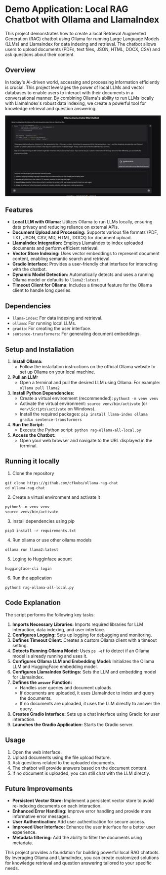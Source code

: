 ---
---

# Demo Application: Local RAG Chatbot with Ollama and LlamaIndex

This project demonstrates how to create a local Retrieval Augmented Generation (RAG) chatbot using Ollama for running Large Language Models (LLMs) and LlamaIndex for data indexing and retrieval. The chatbot allows users to upload documents (PDFs, text files, JSON, HTML, DOCX, CSV) and ask questions about their content.

## Overview

In today's AI-driven world, accessing and processing information efficiently is crucial. This project leverages the power of local LLMs and vector databases to enable users to interact with their documents in a conversational manner. By combining Ollama's ability to run LLMs locally with LlamaIndex's robust data indexing, we create a powerful tool for knowledge retrieval and question answering.

![ragappimage](/static/ragapp.png)

## Features

* **Local LLM with Ollama:** Utilizes Ollama to run LLMs locally, ensuring data privacy and reducing reliance on external APIs.
* **Document Upload and Processing:** Supports various file formats (PDF, TXT, JSON, CSV, MD, HTML, DOCX) for document upload.
* **LlamaIndex Integration:** Employs LlamaIndex to index uploaded documents and perform efficient retrieval.
* **Vector Store Indexing:** Uses vector embeddings to represent document content, enabling semantic search and retrieval.
* **Gradio Interface:** Provides a user-friendly chat interface for interacting with the chatbot.
* **Dynamic Model Detection:** Automatically detects and uses a running Ollama model or defaults to `llama2:latest`.
* **Timeout Client for Ollama:** Includes a timeout feature for the Ollama client to handle long queries.

## Dependencies

* `llama-index`: For data indexing and retrieval.
* `ollama`: For running local LLMs.
* `gradio`: For creating the user interface.
* `sentence-transformers`: For generating document embeddings.

## Setup and Installation

1.  **Install Ollama:**
    * Follow the installation instructions on the official Ollama website to set up Ollama on your local machine.
2.  **Pull an LLM:**
    * Open a terminal and pull the desired LLM using Ollama. For example: `ollama pull llama2`
3.  **Install Python Dependencies:**
    * Create a virtual environment (recommended): `python3 -m venv venv`
    * Activate the virtual environment: `source venv/bin/activate` (or `venv\Scripts\activate` on Windows).
    * Install the required packages: `pip install llama-index ollama gradio sentence-transformers`
4.  **Run the Script:**
    * Execute the Python script: `python rag-ollama-all-local.py`
5.  **Access the Chatbot:**
    * Open your web browser and navigate to the URL displayed in the terminal.

## Running it locally

1. Clone the repository
```
git clone https://github.com/cfkubo/ollama-rag-chat
cd ollama-rag-chat
```

2. Create a virtual environment and activate it
```
python3 -m venv venv
source venv/bin/activate
```

3. Install dependencies using pip
```
pip3 install -r requirements.txt
```

4. Run ollama or use other ollama models
```
ollama run llama2:latest
```
5. Loging to Hugginface acount
```
huggingface-cli login 
```
6. Run the application
```
python3 rag-ollama-all-local.py
```

## Code Explanation

The script performs the following key tasks:

1.  **Imports Necessary Libraries:** Imports required libraries for LLM interaction, data indexing, and user interface.
2.  **Configures Logging:** Sets up logging for debugging and monitoring.
3.  **Defines Timeout Client:** Creates a custom Ollama client with a timeout setting.
4.  **Detects Running Ollama Model:** Uses `ps -ef` to detect if an Ollama model is already running and uses it.
5.  **Configures Ollama LLM and Embedding Model:** Initializes the Ollama LLM and HuggingFace embedding model.
6.  **Configures LlamaIndex Settings:** Sets the LLM and embedding model for LlamaIndex.
7.  **Defines the `answer` Function:**
    * Handles user queries and document uploads.
    * If documents are uploaded, it uses LlamaIndex to index and query the documents.
    * If no documents are uploaded, it uses the LLM directly to answer the query.
8.  **Creates Gradio Interface:** Sets up a chat interface using Gradio for user interaction.
9.  **Launches the Gradio Application:** Starts the Gradio server.

## Usage

1.  Open the web interface.
2.  Upload documents using the file upload feature.
3.  Ask questions related to the uploaded documents.
4.  The chatbot will provide answers based on the document content.
5.  If no document is uploaded, you can still chat with the LLM directly.

## Future Improvements

* **Persistent Vector Store:** Implement a persistent vector store to avoid re-indexing documents on each interaction.
* **Enhanced Error Handling:** Improve error handling and provide more informative error messages.
* **User Authentication:** Add user authentication for secure access.
* **Improved User Interface:** Enhance the user interface for a better user experience.
* **Metadata filtering:** Add the ability to filter the documents using metadata.

This project provides a foundation for building powerful local RAG chatbots. By leveraging Ollama and LlamaIndex, you can create customized solutions for knowledge retrieval and question answering tailored to your specific needs.